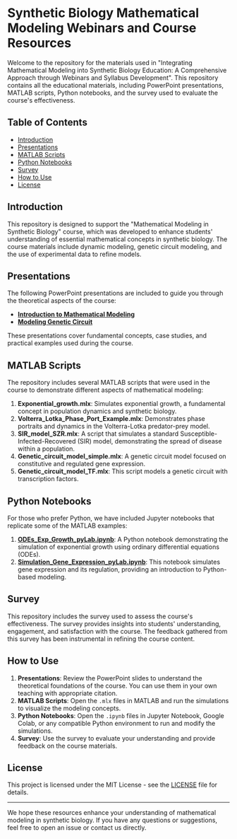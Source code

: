 # Synthetic Biology Mathematical Modeling Webinars and Course Resources

Welcome to the repository for the materials used in "Integrating Mathematical Modeling into Synthetic Biology Education: A Comprehensive Approach through Webinars
and Syllabus Development". This repository contains all the educational materials, including PowerPoint presentations, MATLAB scripts, Python notebooks, and the survey used to evaluate the course's effectiveness.

## Table of Contents

- [Introduction](#introduction)
- [Presentations](#presentations)
- [MATLAB Scripts](#matlab-scripts)
- [Python Notebooks](#python-notebooks)
- [Survey](#survey)
- [How to Use](#how-to-use)
- [License](#license)

## Introduction

This repository is designed to support the "Mathematical Modeling in Synthetic Biology" course, which was developed to enhance students' understanding of essential mathematical concepts in synthetic biology. The course materials include dynamic modeling, genetic circuit modeling, and the use of experimental data to refine models.

## Presentations

The following PowerPoint presentations are included to guide you through the theoretical aspects of the course:

- **[Introduction to Mathematical Modeling](slides/Introduction_to_math_modeling.pdf)**
- **[Modeling Genetic Circuit](slides/Modeling_genetic_circuits.pdf)**

These presentations cover fundamental concepts, case studies, and practical examples used during the course.

## MATLAB Scripts

The repository includes several MATLAB scripts that were used in the course to demonstrate different aspects of mathematical modeling:
1. **Exponential_growth.mlx**: Simulates exponential growth, a fundamental concept in population dynamics and synthetic biology.
2. **Volterra_Lotka_Phase_Port_Example.mlx**: Demonstrates phase portraits and dynamics in the Volterra-Lotka predator-prey model.
3. **SIR_model_SZR.mlx**: A script that simulates a standard Susceptible-Infected-Recovered (SIR) model, demonstrating the spread of disease within a population.
4. **Genetic_circuit_model_simple.mlx**: A genetic circuit model focused on constitutive and regulated gene expression.
5. **Genetic_circuit_model_TF.mlx**: This script models a genetic circuit with transcription factors.

## Python Notebooks

For those who prefer Python, we have included Jupyter notebooks that replicate some of the MATLAB examples:

1. **[ODEs_Exp_Growth_pyLab.ipynb](scripts/ODEs_Exp_Growth_pyLab.ipynb)**: A Python notebook demonstrating the simulation of exponential growth using ordinary differential equations (ODEs).
2. **[Simulation_Gene_Expression_pyLab.ipynb](scripts/Simulation_Gene_Expression_pyLab.ipynb)**: This notebook simulates gene expression and its regulation, providing an introduction to Python-based modeling.

## Survey

This repository includes the survey used to assess the course's effectiveness. The survey provides insights into students' understanding, engagement, and satisfaction with the course. The feedback gathered from this survey has been instrumental in refining the course content.

## How to Use

1. **Presentations**: Review the PowerPoint slides to understand the theoretical foundations of the course. You can use them in your own teaching with appropriate citation.
2. **MATLAB Scripts**: Open the `.mlx` files in MATLAB and run the simulations to visualize the modeling concepts.
3. **Python Notebooks**: Open the `.ipynb` files in Jupyter Notebook, Google Colab, or any compatible Python environment to run and modify the simulations.
4. **Survey**: Use the survey to evaluate your understanding and provide feedback on the course materials.

## License

This project is licensed under the MIT License - see the [LICENSE](LICENSE) file for details.

---

We hope these resources enhance your understanding of mathematical modeling in synthetic biology. If you have any questions or suggestions, feel free to open an issue or contact us directly.
